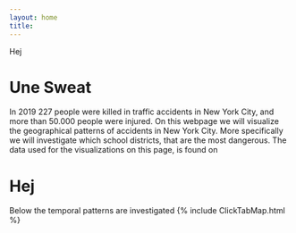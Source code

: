 ```yaml
---
layout: home
title:
---
```

Hej
# Une Sweat

In 2019 227 people were killed in traffic accidents in New York City, and more than 50.000 people were injured. On this webpage we will visualize the geographical patterns of accidents in New York City. More specifically we will investigate which school districts, that are the most dangerous. The data used for the visualizations on this page, is found on

# Hej

Below the temporal patterns are investigated
{% include ClickTabMap.html %}
